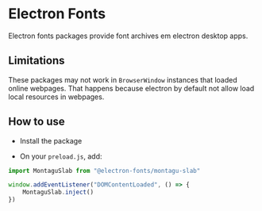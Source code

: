 # Electron Fonts

Electron fonts packages provide font archives em electron desktop apps.

## Limitations

These packages may not work in `BrowserWindow` instances that loaded online webpages. That happens because electron by default not allow load local resources in webpages.

## How to use

* Install the package

* On your `preload.js`, add:

```ts
import MontaguSlab from "@electron-fonts/montagu-slab"

window.addEventListener("DOMContentLoaded", () => {
    MontaguSlab.inject()
})
```